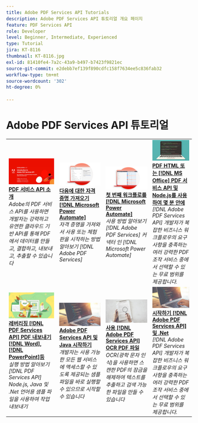 ```yaml
---
title: Adobe PDF Services API Tutorials
description: Adobe PDF Services API 튜토리얼 개요 페이지
feature: PDF Services API
role: Developer
level: Beginner, Intermediate, Experienced
type: Tutorial
jira: KT-8116
thumbnail: KT-8116.jpg
exl-id: 81410fe4-7a2c-43a9-b497-b7423f9821ec
source-git-commit: e2debb7ef139f890cdfc158f7634ee5c836fab32
workflow-type: tm+mt
source-wordcount: '302'
ht-degree: 0%

---
```


# Adobe PDF Services API 튜토리얼

<table style="table-layout:fixed">
<tr>
 <td>
   <a href="https://experienceleague.adobe.com/docs/adobe-developers-live-events/events/2021/oct2021/pdf-services-api.html">
      <img alt="PDF 서비스 API 소개" src="assets/introduction_1280.png" />
   </a>
    <div>
   <a href="https://experienceleague.adobe.com/docs/adobe-developers-live-events/events/2021/oct2021/pdf-services-api.html"><strong>PDF 서비스 API 소개</strong></a>
    </div>
    <em>Adobe의 PDF 서비스 API를 사용하면 개발자는 강력하고 유연한 클라우드 기반 API를 통해 PDF에서 데이터를 만들고, 결합하고, 내보내고, 추출할 수 있습니다</em>
    <br>
  </td>
  <td>
   <a href="getting-credentials-power-automate.md">
      <img alt="Microsoft Power Automate 자격 증명 가져오기" src="assets/createcredentials_1280.png" />
   </a>
    <div>
   <a href="getting-credentials-power-automate.md"><strong>다음에 대한 자격 증명 가져오기 [!DNL Microsoft Power Automate]</strong></a>
    </div>
    <em>자격 증명을 가져와서 사용 또는 체험판을 시작하는 방법 알아보기 [!DNL Adobe PDF Services]</em>
    <br>
  </td>
  <td>
   <a href="create-workflow-power-automate.md">
      <img alt="Microsoft Power Automate에서 첫 번째 워크플로우 만들기" src="assets/firstflow_1280.png" />
   </a>
    <div>
   <a href="create-workflow-power-automate.md"><strong>첫 번째 워크플로를 [!DNL Microsoft Power Automate]</strong></a>
    </div>
    <em>사용 방법 알아보기 [!DNL Adobe PDF Services] 커넥터 인 [!DNL Microsoft Power Automate]</em>
    <br>
  </td>
  <td>
   <a href="createpdffromhtml.md">
      <img alt="PDF 서비스 API 및 Node.js를 사용하여 몇 분 안에 HTML 또는 MS Office에서 PDF을 만듭니다." src="assets/PDFServices_GettingStartedNode_thumb.jpg" />
   </a>
    <div>
   <a href="createpdffromhtml.md"><strong>PDF HTML 또는 [!DNL MS Office] PDF 서비스 API 및 Node.js를 사용하여 몇 분 안에</strong></a>
    </div>
    <em>[!DNL Adobe PDF Services API] 개발자가 복잡한 비즈니스 워크플로우의 요구 사항을 충족하는 여러 강력한 PDF 조작 서비스 중에서 선택할 수 있는 무료 범위를 제공합니다.</em>
    <br>
  </td>
</tr>
<tr>
  <td>
   <a href="exportpdf.md">
      <img alt="PDF 서비스 API를 사용하여 PDF을 Word, PowerPoint 등으로 내보내기" src="assets/PDFServices_ExportPDF_thumb.jpg" />
   </a>
    <div>
   <a href="exportpdf.md"><strong>레버리징 [!DNL PDF Services API] PDF 내보내기 [!DNL Word], [!DNL PowerPoint]등</strong></a>
    </div>
    <em>실행 방법 알아보기 [!DNL PDF Services API] Node.js, Java 및 .Net 언어용 샘플 파일을 사용하여 작업 내보내기</em>
    <br>
  </td>
   <td>
   <a href="gettingstartedjava.md">
      <img alt="Adobe PDF Services API 및 Java 시작하기" src="assets/PDFServices_GettingStartedJAVA_thumb.jpg" />
   </a>
    <div>
   <a href="gettingstartedjava.md"><strong>Adobe PDF Services API 및 Java 시작하기</strong></a>
    </div>
    <em>개발자는 사용 가능한 모든 웹 서비스에 액세스할 수 있도록 제공되는 샘플 파일을 바로 실행할 수 있으므로 시작할 수 있습니다</em>
    <br>
  </td>
   <td>
   <a href="ocr.md">
      <img alt="Adobe PDF Services API를 사용하여 OCR PDF 파일" src="assets/PDFServices_OCR_Thumb.jpg" />
   </a>
    <div>
   <a href="ocr.md"><strong>사용 [!DNL Adobe PDF Services API] OCR PDF 파일</strong></a>
    </div>
    <em>OCR(광학 문자 인식)을 사용하면 스캔한 PDF의 잠금을 해제하여 텍스트를 추출하고 검색 가능한 파일을 만들 수 있습니다</em>
    <br>
  </td>
  <td>
   <a href="gettingstartednet.md">
      <img alt="Adobe PDF Services API 및 .Net 시작하기" src="assets/PDFServices_GettingStartedNET_thumb.jpg" />
   </a>
    <div>
   <a href="gettingstartednet.md"><strong>시작하기 [!DNL Adobe PDF Services API] 및 .Net</strong></a>
    </div>
    <em>[!DNL Adobe PDF Services API] 개발자가 복잡한 비즈니스 워크플로우의 요구 사항을 충족하는 여러 강력한 PDF 조작 서비스 중에서 선택할 수 있는 무료 범위를 제공합니다.</em>
    <br>
  </td>
</tr>
</table>

